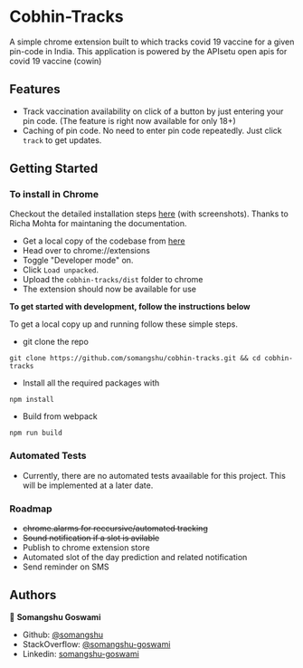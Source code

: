 # Cobhin-Tracks

A simple chrome extension built to which tracks covid 19 vaccine for a given pin-code in India. This application is powered by the APIsetu open apis for covid 19 vaccine (cowin)

## Features

- Track vaccination availability on click of a button by just entering your pin code. (The feature is right now available for only 18+)
- Caching of pin code. No need to enter pin code repeatedly. Just click `track` to get updates.


## Getting Started

### To install in Chrome

Checkout the detailed installation steps [here](https://docs.google.com/document/d/1kW2g2cxM8YZGmkUs7YzGF_4mhOeokP2UZkhNrrOW-L4) (with screenshots). Thanks to Richa Mohta for maintaning the documentation.

- Get a local copy of the codebase from [here](https://github.com/somangshu/cobhin-tracks.git)
- Head over to chrome://extensions
- Toggle "Developer mode" on.
- Click `Load unpacked`.
- Upload the `cobhin-tracks/dist` folder to chrome
- The extension should now be available for use

**To get started with development, follow the instructions below**

To get a local copy up and running follow these simple steps.

- git clone the repo

```
git clone https://github.com/somangshu/cobhin-tracks.git && cd cobhin-tracks
```

- Install all the required packages with

```
npm install
```

- Build from webpack

```
npm run build
```

### Automated Tests

- Currently, there are no automated tests avaailable for this project. This will be implemented at a later date.

### Roadmap

- ~~chrome.alarms for reccursive/automated tracking~~
- ~~Sound notification if a slot is avilable~~
- Publish to chrome extension store
- Automated slot of the day prediction and related notification
- Send reminder on SMS

## Authors

👤 **Somangshu Goswami**

- Github: [@somangshu](https://github.com/somangshu)
- StackOverflow: [@somangshu-goswami](https://stackoverflow.com/users/5826265/somangshu-goswami?tab=profile)
- Linkedin: [somangshu-goswami](https://www.linkedin.com/in/somangshu-goswami/)
